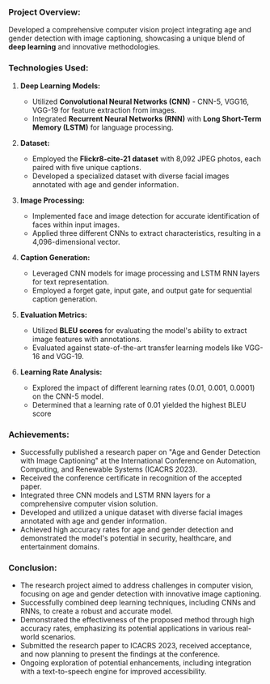 ### Project Overview:
Developed a comprehensive computer vision project integrating age and gender detection with image captioning, showcasing a unique blend of **deep learning** and innovative methodologies.

### Technologies Used:
1. **Deep Learning Models:**
    - Utilized **Convolutional Neural Networks (CNN)** - CNN-5, VGG16, VGG-19 for feature extraction from images.
    - Integrated **Recurrent Neural Networks (RNN)** with **Long Short-Term Memory (LSTM)** for language processing.

2. **Dataset:**
    - Employed the **Flickr8-cite-21 dataset** with 8,092 JPEG photos, each paired with five unique captions.
    - Developed a specialized dataset with diverse facial images annotated with age and gender information.

3. **Image Processing:**
    - Implemented face and image detection for accurate identification of faces within input images.
    - Applied three different CNNs to extract characteristics, resulting in a 4,096-dimensional vector.

4. **Caption Generation:**
    - Leveraged CNN models for image processing and LSTM RNN layers for text representation.
    - Employed a forget gate, input gate, and output gate for sequential caption generation.

5. **Evaluation Metrics:**
    - Utilized **BLEU scores** for evaluating the model's ability to extract image features with annotations.
    - Evaluated against state-of-the-art transfer learning models like VGG-16 and VGG-19.

6. **Learning Rate Analysis:**
    - Explored the impact of different learning rates (0.01, 0.001, 0.0001) on the CNN-5 model.
    - Determined that a learning rate of 0.01 yielded the highest BLEU score
### Achievements:
- Successfully published a research paper on "Age and Gender Detection with Image Captioning" at the International Conference on Automation, Computing, and Renewable Systems (ICACRS 2023).
- Received the conference certificate in recognition of the accepted paper.
- Integrated three CNN models and LSTM RNN layers for a comprehensive computer vision solution.
- Developed and utilized a unique dataset with diverse facial images annotated with age and gender information.
- Achieved high accuracy rates for age and gender detection and demonstrated the model's potential in security, healthcare, and entertainment domains.

### Conclusion:
- The research project aimed to address challenges in computer vision, focusing on age and gender detection with innovative image captioning.
- Successfully combined deep learning techniques, including CNNs and RNNs, to create a robust and accurate model.
- Demonstrated the effectiveness of the proposed method through high accuracy rates, emphasizing its potential applications in various real-world scenarios.
- Submitted the research paper to ICACRS 2023, received acceptance, and now planning to present the findings at the conference.
- Ongoing exploration of potential enhancements, including integration with a text-to-speech engine for improved accessibility.

